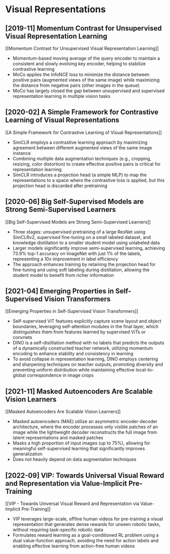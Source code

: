 # Visual Representations

## [2019-11] Momentum Contrast for Unsupervised Visual Representation Learning

[[Momentum Contrast for Unsupervised Visual Representation Learning]]
- Momentum-based moving average of the query encoder to maintain a consistent and slowly evolving key encoder, helping to stabilize contrastive learning
- MoCo applies the InfoNCE loss to minimize the distance between positive pairs (augmented views of the same image) while maximizing the distance from negative pairs (other images in the queue)
- MoCo has largely closed the gap between unsupervised and supervised representation learning in multiple vision tasks

## [2020-02] A Simple Framework for Contrastive Learning of Visual Representations

[[A Simple Framework for Contrastive Learning of Visual Representations]]
- SimCLR employs a contrastive learning approach by maximizing agreement between different augmented views of the same image instance
- Combining multiple data augmentation techniques (e.g., cropping, resizing, color distortion) to create effective positive pairs is critical for representation learning
- SimCLR introduces a projection head (a simple MLP) to map the representations to a space where the contrastive loss is applied, but this projection head is discarded after pretraining

## [2020-06] Big Self-Supervised Models are Strong Semi-Supervised Learners

[[Big Self-Supervised Models are Strong Semi-Supervised Learners]]
- Three stages: unsupervised pretraining of a large ResNet using SimCLRv2, supervised fine-tuning on a small labeled dataset, and knowledge distillation to a smaller student model using unlabeled data
- Larger models significantly improve semi-supervised learning, achieving 73.9% top-1 accuracy on ImageNet with just 1% of the labels, representing a 10x improvement in label efficiency
- The approach enhances training by retaining the projection head for fine-tuning and using soft labeling during distillation, allowing the student model to benefit from richer information

## [2021-04] Emerging Properties in Self-Supervised Vision Transformers

[[Emerging Properties in Self-Supervised Vision Transformers]]
- Self-supervised ViT features explicitly capture scene layout and object boundaries, leveraging self-attention modules in the final layer, which distinguishes them from features learned by supervised ViTs or convnets
- DINO is a self-distillation method with no labels that predicts the outputs of a dynamically constructed teacher network, utilizing momentum encoding to enhance stability and consistency in learning
- To avoid collapse in representation learning, DINO employs centering and sharpening techniques on teacher outputs, promoting diversity and preventing uniform distribution while maintaining effective local-to-global correspondence in image crops

## [2021-11] Masked Autoencoders Are Scalable Vision Learners

[[Masked Autoencoders Are Scalable Vision Learners]]
- Masked autoencoders (MAE) utilize an asymmetric encoder-decoder architecture, where the encoder processes only visible patches of an image while the lightweight decoder reconstructs the full image from latent representations and masked patches
- Masks a high proportion of input images (up to 75%), allowing for meaningful self-supervised learning that significantly improves generalization
- Does not heavily depend on data augmentation techniques

## [2022-09] VIP: Towards Universal Visual Reward and Representation via Value-Implicit Pre-Training

[[VIP - Towards Universal Visual Reward and Representation via Value-Implicit Pre-Training]]
- VIP leverages large-scale, offline human videos for pre-training a visual representation that generates dense rewards for unseen robotic tasks, without requiring task-specific robotic data
- Formulates reward learning as a goal-conditioned RL problem using a dual value-function approach, avoiding the need for action labels and enabling effective learning from action-free human videos
